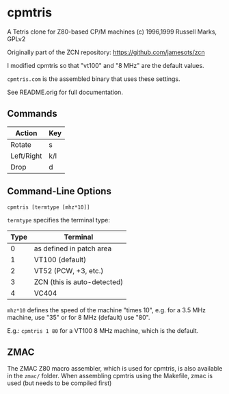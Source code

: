 # cpmtris

A Tetris clone for Z80-based CP/M machines
(c) 1996,1999 Russell Marks, GPLv2

Originally part of the ZCN repository: https://github.com/jamesots/zcn

I modified cpmtris so that "vt100" and "8 MHz" are the default values.

``cpmtris.com`` is the assembled binary that uses these settings.

See README.orig for full documentation.

## Commands

| Action     | Key |
| ---------- | --- |
| Rotate     | s   |
| Left/Right | k/l |
| Drop       | d   |

## Command-Line Options

``cpmtris [termtype [mhz*10]]``

``termtype`` specifies the terminal type:

| Type | Terminal                    |
| ---- | --------------------------- |
| 0    | as defined in patch area    |
| 1    | VT100 (default)             |
| 2    | VT52 (PCW, +3, etc.)        |
| 3    | ZCN (this is auto-detected) |
| 4    | VC404                       |

``mhz*10`` defines the speed of the machine "times 10", e.g. for a
3.5 MHz machine, use "35" or for 8 MHz (default) use "80".

E.g.: ``cpmtris 1 80`` for a VT100 8 MHz machine, which is the default.

## ZMAC

The ZMAC Z80 macro assembler, which is used for cpmtris, is also available in the ``zmac/`` folder.
When assembling cpmtris using the Makefile, zmac is used (but needs to be compiled first)

